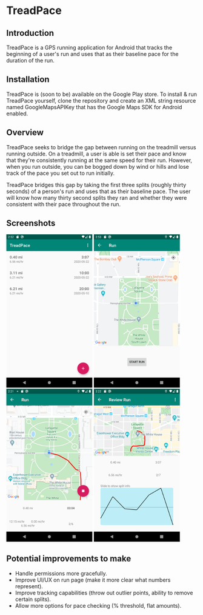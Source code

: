 # TreadPace

## Introduction

TreadPace is a GPS running application for Android that tracks the beginning of a user's run and uses that as their baseline pace for the duration of the run.

## Installation

TreadPace is (soon to be) available on the Google Play store. To install & run TreadPace yourself, clone the repository and create an XML string resource named GoogleMapsAPIKey that has the Google Maps SDK for Android enabled.

## Overview

TreadPace seeks to bridge the gap between running on the treadmill versus running outside. On a treadmill, a user is able is set their pace and know that they're consistently running at the same speed for their run. However, when you run outside, you can be bogged down by wind or hills and lose track of the pace you set out to run initially. 

TreadPace bridges this gap by taking the first three splits (roughly thirty seconds) of a person's run and uses that as their baseline pace. The user will know how many thirty second splits they ran and whether they were consistent with their pace throughout the run.


## Screenshots

<img src="images/home_screen.png" alt="Home screen" width="45%" height="45%" /> <img src="images/run_before.png" alt="Before run"  width="45%" height="45%" /> 
<img src="images/run_inprogress.png" alt="Run in progress" width="45%" height="45%" /> <img src="images/review.png" alt="Review run"  width="45%" height="45%" /> 

## Potential improvements to make
- Handle permissions more gracefully.
- Improve UI/UX on run page (make it more clear what numbers represent).
- Improve tracking capabilities (throw out outlier points, ability to remove certain splits).
- Allow more options for pace checking (% threshold, flat amounts).
